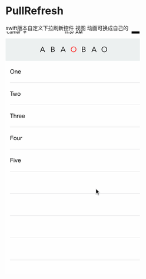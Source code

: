 # PullRefresh
swift版本自定义下拉刷新控件
视图 动画可换成自己的
![image](https://github.com/bluesea/PullRefresh/blob/master/pullRefresh.gif)

